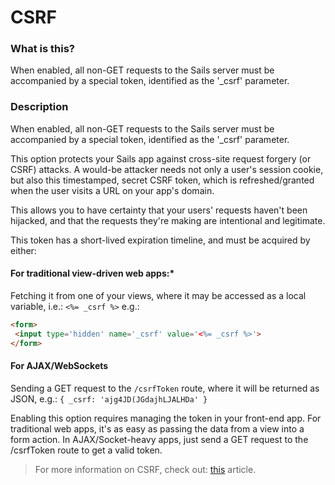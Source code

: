 # CSRF
### What is this?
When enabled, all non-GET requests to the Sails server must be accompanied by a special token, identified as the '_csrf' parameter.

### Description



When enabled, all non-GET requests to the Sails server must be accompanied by a special token, identified as the '_csrf' parameter.

This option protects your Sails app against cross-site request forgery (or CSRF) attacks. A would-be attacker needs not only a user's session cookie, but also this timestamped, secret CSRF token, which is refreshed/granted when the user visits a URL on your app's domain.

This allows you to have certainty that your users' requests haven't been hijacked, and that the requests they're making are intentional and legitimate.
  
This token has a short-lived expiration timeline, and must be acquired by either:

#### For traditional view-driven web apps:*
Fetching it from one of your views, where it may be accessed as a local variable, i.e.: `<%= _csrf %>`
e.g.:
```html
<form>
 <input type='hidden' name='_csrf' value='<%= _csrf %>'>
</form>
```

#### For AJAX/WebSockets
Sending a GET request to the `/csrfToken` route, where it will be returned as JSON, e.g.: `{ _csrf: 'ajg4JD(JGdajhLJALHDa' }`

Enabling this option requires managing the token in your front-end app. For traditional web apps, it's as easy as passing the data from a view into a form action. In AJAX/Socket-heavy apps, just send a GET request to the /csrfToken route to get a valid token.

> For more information on CSRF, check out: [this](http://en.wikipedia.org/wiki/Cross-site_request_forgery) article.
